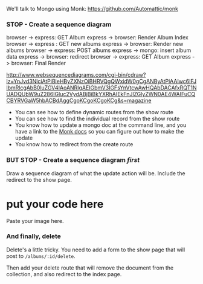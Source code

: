 We'll talk to Mongo using Monk: https://github.com/Automattic/monk

### STOP - Create a sequence diagram
  browser -> express: GET Album
  express -> browser: Render Album Index
  browser -> express : GET new albums
  express -> browser: Render new albums
  browser -> express: POST albums
  express -> mongo: insert album data
  express -> browser: redirect
  browser -> express: GET Album
  express -> browser: Final Render

http://www.websequencediagrams.com/cgi-bin/cdraw?lz=YnJvd3NlciAtPiBleHByZXNzOiBHRVQgQWxidW0gCgANByAtPiAAIwc6IFJlbmRlcgAbB0luZGV4IAoANRIgAEIGbmV3IGFsYnVtcwAwHQAbDACAfxRQT1NUADQUbW9uZ286IGluc2VydABjBiBkYXRhAIEkFnJlZGlyZWN0AE4WAIFuCQCBYRVGaW5hbACBdAggCgoKCgoKCgoKCg&s=magazine

- You can see how to define dynamic routes from the show route
- You can see how to find the individual record from the show route
- You know how to update a mongo doc at the command line, and you have a link to the [Monk docs](https://github.com/Automattic/monk) so you can figure out how to make the update
- You know how to redirect from the create route

### BUT STOP - Create a sequence diagram _first_

Draw a sequence diagram of what the update action will be.  Include the redirect to the show page.

# put your code here

Paste your image here.

### And finally, delete

Delete's a little tricky.  You need to add a form to the show page that will post to `/albums/:id/delete`.

Then add your delete route that will remove the document from the collection, and also redirect to the index page.
